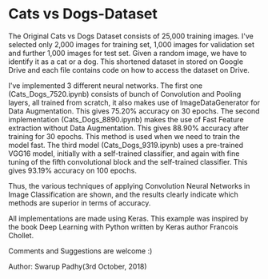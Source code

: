 # Cats vs Dogs-Dataset

The Original Cats vs Dogs Dataset consists of 25,000 training images. I've selected only 2,000 images for training set, 1,000 images for validation set and further 1,000 images for test set. Given a random image, we have to identify it as a cat or a dog. This shortened dataset in stored on Google Drive and each file contains code on how to access the dataset on Drive.

I've implemented 3 different neural networks. The first one (Cats_Dogs_7520.ipynb) consists of bunch of Convolution and Pooling layers, all trained from scratch, it also makes use of ImageDataGenerator for Data Augmentation. This gives 75.20% accuracy on 30 epochs. The second implementation (Cats_Dogs_8890.ipynb) makes the use of Fast Feature extraction without Data Augmentation. This gives 88.90% accuracy after training for 30 epochs. This method is used when we need to train the model fast. The third model (Cats_Dogs_9319.ipynb) uses a pre-trained VGG16 model, initially with a self-trained classifier, and again with fine tuning of the fifth convolutional block and the self-trained classifier. This gives 93.19% accuracy on 100 epochs.

Thus, the various techniques of applying Convolution Neural Networks in Image Classification are shown, and the results clearly indicate which methods are superior in terms of accuracy.

All implementations are made using Keras. This example was inspired by the book Deep Learning with Python written by Keras author Francois Chollet.

Comments and Suggestions are welcome :)

Author: Swarup Padhy(3rd October, 2018)
